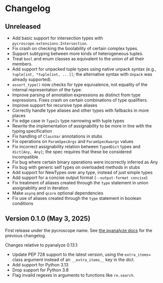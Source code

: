 # Changelog

## Unreleased

- Add basic support for intersection types with `pycroscope.extensions.Intersection`.
- Fix crash on checking the boolability of certain complex types.
- Support subtyping between more kinds of heterogeneous tuples.
- Treat `bool` and enum classes as equivalent to the union of all their
  members.
- Add support for unpacked tuple types using native unpack syntax (e.g.,
  `tuple[int, *tuple[int, ...]]`; the alternative syntax with `Unpack`
  was already supported).
- `assert_type()` now checks for type equivalence, not equality of the
  internal representation of the type.
- Improve parsing of annotation expressions as distinct from type expressions.
  Fixes crash on certain combinations of type qualifiers.
- Improve support for recursive type aliases
- Correctly handle type aliases and other types with fallbacks in more places
- Fix edge case in `TypeIs` type narrowing with tuple types
- Rewrite the implementation of assignability to be more in line with the typing
  specification
- Fix handling of `ClassVar` annotations in stubs
- Fix operations on `ParamSpecArgs` and `ParamSpecKwargs` values
- Fix incorrect assignability relation between `TypedDict` types and
  `dict[Any, Any]`; the spec requires that these be considered incompatible
- Fix bug where certain binary operations were incorrectly inferred as Any
- Fix bug with generic self types on overloaded methods in stubs
- Add support for NewTypes over any type, instead of just simple types
- Add support for a concise output format (`--output-format concise`)
- Fix treatment of aliases created through the `type` statement in union
  assignability and in iteration
- Make `asynq` and `qcore` optional dependencies
- Fix use of aliases created through the `type` statement in boolean conditions

## Version 0.1.0 (May 3, 2025)

First release under the pycroscope name.
See [the pyanalyze docs](https://github.com/quora/pyanalyze/blob/master/docs/changelog.md)
for the previous changelog.

Changes relative to pyanalyze 0.13.1:

- Update PEP 728 support to the latest version, using the `extra_items=`
  class argument instead of an `__extra_items__` key in the dict.
- Add support for Python 3.13
- Drop support for Python 3.8
- Flag invalid regexes in arguments to functions like `re.search`.
